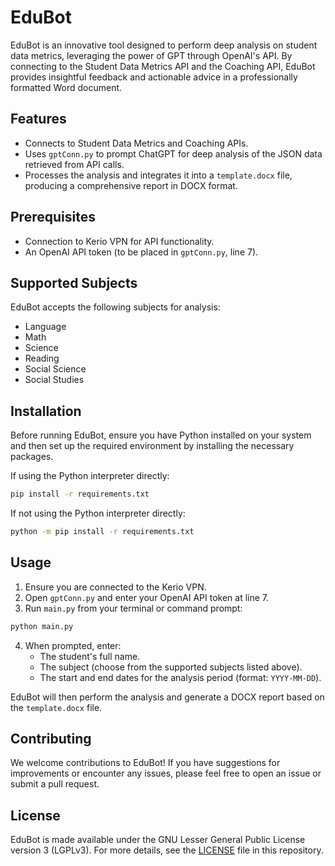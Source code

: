 # EduBot

EduBot is an innovative tool designed to perform deep analysis on student data metrics, leveraging the power of GPT through OpenAI's API. By connecting to the Student Data Metrics API and the Coaching API, EduBot provides insightful feedback and actionable advice in a professionally formatted Word document.

## Features

- Connects to Student Data Metrics and Coaching APIs.
- Uses `gptConn.py` to prompt ChatGPT for deep analysis of the JSON data retrieved from API calls.
- Processes the analysis and integrates it into a `template.docx` file, producing a comprehensive report in DOCX format.

## Prerequisites

- Connection to Kerio VPN for API functionality.
- An OpenAI API token (to be placed in `gptConn.py`, line 7).

## Supported Subjects

EduBot accepts the following subjects for analysis:

- Language
- Math
- Science
- Reading
- Social Science
- Social Studies

## Installation

Before running EduBot, ensure you have Python installed on your system and then set up the required environment by installing the necessary packages.

If using the Python interpreter directly:

```bash
pip install -r requirements.txt
```

If not using the Python interpreter directly:

```bash
python -m pip install -r requirements.txt
```

## Usage

1. Ensure you are connected to the Kerio VPN.
2. Open `gptConn.py` and enter your OpenAI API token at line 7.
3. Run `main.py` from your terminal or command prompt:

```bash
python main.py
```

4. When prompted, enter:
   - The student's full name.
   - The subject (choose from the supported subjects listed above).
   - The start and end dates for the analysis period (format: `YYYY-MM-DD`).

EduBot will then perform the analysis and generate a DOCX report based on the `template.docx` file.

## Contributing

We welcome contributions to EduBot! If you have suggestions for improvements or encounter any issues, please feel free to open an issue or submit a pull request.

## License

EduBot is made available under the GNU Lesser General Public License version 3 (LGPLv3). For more details, see the [LICENSE](LICENSE) file in this repository.
